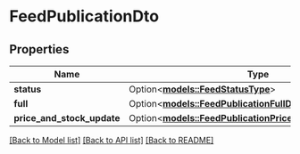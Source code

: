 # FeedPublicationDto

## Properties

Name | Type | Description | Notes
------------ | ------------- | ------------- | -------------
**status** | Option<[**models::FeedStatusType**](FeedStatusType.md)> |  | [optional]
**full** | Option<[**models::FeedPublicationFullDto**](FeedPublicationFullDTO.md)> |  | [optional]
**price_and_stock_update** | Option<[**models::FeedPublicationPriceAndStockUpdateDto**](FeedPublicationPriceAndStockUpdateDTO.md)> |  | [optional]

[[Back to Model list]](../README.md#documentation-for-models) [[Back to API list]](../README.md#documentation-for-api-endpoints) [[Back to README]](../README.md)


